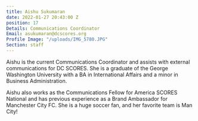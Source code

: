 ```yaml
---
title: Aishu Sukumaran
date: 2022-01-27 20:43:00 Z
position: 17
Details: Communications Coordinator
Email: asukumaran@dcscores.org
Profile Image: "/uploads/IMG_5780.JPG"
Section: staff
---
```


Aishu is the current Communications Coordinator and assists with external communications for DC SCORES. She is a graduate of the George Washington University with a BA in International Affairs and a minor in Business Administration. 

Aishu also works as the Communications Fellow for America SCORES National and has previous experience as a Brand Ambassador for Manchester City FC. She is a huge soccer fan, and her favorite team is Man City!
